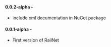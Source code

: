 #### 0.0.2-alpha - 
* Include xml documentation in NuGet package

#### 0.0.1-alpha - 
* First version of RailNet